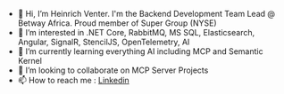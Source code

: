- 👋 Hi, I’m Heinrich Venter. I'm the Backend Development Team Lead @ Betway Africa. Proud member of Super Group (NYSE)
- 👀 I’m interested in .NET Core, RabbitMQ, MS SQL, Elasticsearch, Angular, SignalR, StencilJS, OpenTelemetry, AI
- 🌱 I’m currently learning everything AI including MCP and Semantic Kernel
- 💞️ I’m looking to collaborate on MCP Server Projects
- 📫 How to reach me : [Linkedin](https://www.linkedin.com/in/heinrich-venter/)

<!---
Heinrichv/Heinrichv is a ✨ special ✨ repository because its `README.md` (this file) appears on your GitHub profile.
You can click the Preview link to take a look at your changes.
--->
